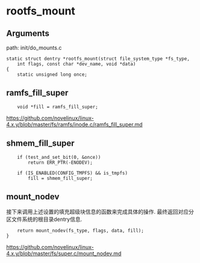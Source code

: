rootfs_mount
========================================

Arguments
----------------------------------------

path: init/do_mounts.c
```
static struct dentry *rootfs_mount(struct file_system_type *fs_type,
    int flags, const char *dev_name, void *data)
{
    static unsigned long once;
```

ramfs_fill_super
----------------------------------------

```
    void *fill = ramfs_fill_super;
```

https://github.com/novelinux/linux-4.x.y/blob/master/fs/ramfs/inode.c/ramfs_fill_super.md

shmem_fill_super
----------------------------------------

```
    if (test_and_set_bit(0, &once))
        return ERR_PTR(-ENODEV);

    if (IS_ENABLED(CONFIG_TMPFS) && is_tmpfs)
        fill = shmem_fill_super;
```

mount_nodev
----------------------------------------

接下来调用上述设置的填充超级块信息的函数来完成具体的操作.
最终返回对应分区文件系统的根目录dentry信息.

```
    return mount_nodev(fs_type, flags, data, fill);
}
```

https://github.com/novelinux/linux-4.x.y/blob/master/fs/super.c/mount_nodev.md
